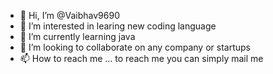 - 👋 Hi, I’m @Vaibhav9690
- 👀 I’m interested in learing new coding language 
- 🌱 I’m currently learning java
- 💞️ I’m looking to collaborate on any company or startups
- 📫 How to reach me ... to reach me you can simply mail me

<!---
Vaibhav9690/Vaibhav9690 is a ✨ special ✨ repository because its `README.md` (this file) appears on your GitHub profile.
You can click the Preview link to take a look at your changes.
--->
